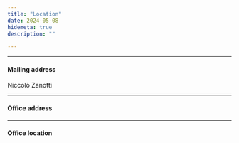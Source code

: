```yaml
---
title: "Location"
date: 2024-05-08
hidemeta: true
description: ""

---
```


---

#### Mailing address

Niccolò Zanotti

---

#### Office address


---

#### Office location


